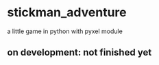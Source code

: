 # stickman_adventure
a little game in python with pyxel module

## on development: not finished yet
